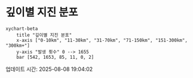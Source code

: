 # 깊이별 지진 분포

```mermaid
xychart-beta
    title "깊이별 지진 분포"
    x-axis ["0-10km", "11-30km", "31-70km", "71-150km", "151-300km", "300km+"]
    y-axis "발생 횟수" 0 --> 1655
    bar [542, 1653, 85, 11, 0, 2]
```

업데이트 시간: 2025-08-08 19:04:02
